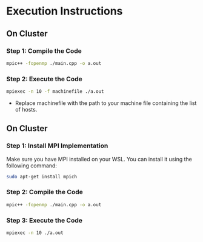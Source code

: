 # Execution Instructions

## On Cluster

### Step 1: Compile the Code
```bash
mpic++ -fopenmp ./main.cpp -o a.out
```

### Step 2: Execute the Code

```bash
mpiexec -n 10 -f machinefile ./a.out

```
-  Replace machinefile with the path to your machine file containing the list of hosts.

## On Cluster

### Step 1: Install MPI Implementation

Make sure you have MPI installed on your WSL. You can install it using the following command:

```bash
sudo apt-get install mpich
```

### Step 2: Compile the Code
```bash
mpic++ -fopenmp ./main.cpp -o a.out
```

### Step 3: Execute the Code

```bash
mpiexec -n 10 ./a.out
```




